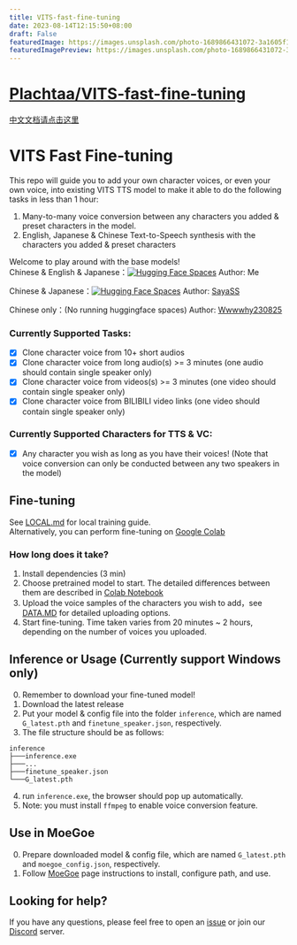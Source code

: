 ```yaml
---
title: VITS-fast-fine-tuning
date: 2023-08-14T12:15:50+08:00
draft: False
featuredImage: https://images.unsplash.com/photo-1689866431072-3a1605f16bec?ixid=M3w0NjAwMjJ8MHwxfHJhbmRvbXx8fHx8fHx8fDE2OTE5ODY0Njl8&ixlib=rb-4.0.3
featuredImagePreview: https://images.unsplash.com/photo-1689866431072-3a1605f16bec?ixid=M3w0NjAwMjJ8MHwxfHJhbmRvbXx8fHx8fHx8fDE2OTE5ODY0Njl8&ixlib=rb-4.0.3
---
```


# [Plachtaa/VITS-fast-fine-tuning](https://github.com/Plachtaa/VITS-fast-fine-tuning)

[中文文档请点击这里](https://github.com/Plachtaa/VITS-fast-fine-tuning/blob/main/README_ZH.md)
# VITS Fast Fine-tuning
This repo will guide you to add your own character voices, or even your own voice, into existing VITS TTS model
to make it able to do the following tasks in less than 1 hour:  

1. Many-to-many voice conversion between any characters you added & preset characters in the model.
2. English, Japanese & Chinese Text-to-Speech synthesis with the characters you added & preset characters  
  

Welcome to play around with the base models!  
Chinese & English & Japanese：[![Hugging Face Spaces](https://img.shields.io/badge/%F0%9F%A4%97%20Hugging%20Face-Spaces-blue)](https://huggingface.co/spaces/Plachta/VITS-Umamusume-voice-synthesizer) Author: Me  

Chinese & Japanese：[![Hugging Face Spaces](https://img.shields.io/badge/%F0%9F%A4%97%20Hugging%20Face-Spaces-blue)](https://huggingface.co/spaces/sayashi/vits-uma-genshin-honkai) Author: [SayaSS](https://github.com/SayaSS)  

Chinese only：(No running huggingface spaces) Author: [Wwwwhy230825](https://github.com/Wwwwhy230825)


### Currently Supported Tasks:
- [x] Clone character voice from 10+ short audios
- [x] Clone character voice from long audio(s) >= 3 minutes (one audio should contain single speaker only)
- [x] Clone character voice from videos(s) >= 3 minutes (one video should contain single speaker only)
- [x] Clone character voice from BILIBILI video links (one video should contain single speaker only)

### Currently Supported Characters for TTS & VC:
- [x] Any character you wish as long as you have their voices!
(Note that voice conversion can only be conducted between any two speakers in the model)



## Fine-tuning
See [LOCAL.md](https://github.com/Plachtaa/VITS-fast-fine-tuning/blob/main/LOCAL.md) for local training guide.  
Alternatively, you can perform fine-tuning on [Google Colab](https://colab.research.google.com/drive/1pn1xnFfdLK63gVXDwV4zCXfVeo8c-I-0?usp=sharing)


### How long does it take? 
1. Install dependencies (3 min)
2. Choose pretrained model to start. The detailed differences between them are described in [Colab Notebook](https://colab.research.google.com/drive/1pn1xnFfdLK63gVXDwV4zCXfVeo8c-I-0?usp=sharing)
3. Upload the voice samples of the characters you wish to add，see [DATA.MD](https://github.com/Plachtaa/VITS-fast-fine-tuning/blob/main/DATA_EN.MD) for detailed uploading options.
4. Start fine-tuning. Time taken varies from 20 minutes ~ 2 hours, depending on the number of voices you uploaded.


## Inference or Usage (Currently support Windows only)
0. Remember to download your fine-tuned model!
1. Download the latest release
2. Put your model & config file into the folder `inference`, which are named `G_latest.pth` and `finetune_speaker.json`, respectively.
3. The file structure should be as follows:
```
inference
├───inference.exe
├───...
├───finetune_speaker.json
└───G_latest.pth
```
4. run `inference.exe`, the browser should pop up automatically.
5. Note: you must install `ffmpeg` to enable voice conversion feature.

## Use in MoeGoe
0. Prepare downloaded model & config file, which are named `G_latest.pth` and `moegoe_config.json`, respectively.
1. Follow [MoeGoe](https://github.com/CjangCjengh/MoeGoe) page instructions to install, configure path, and use.

## Looking for help?
If you have any questions, please feel free to open an [issue](https://github.com/Plachtaa/VITS-fast-fine-tuning/issues/new) or join our [Discord](https://discord.gg/TcrjDFvm5A) server.
